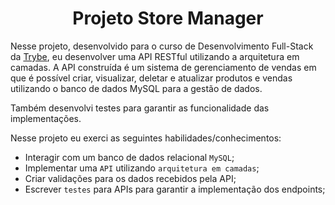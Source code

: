 <h1 align='center'><b> Projeto Store Manager </b> </h1>

Nesse projeto, desenvolvido para o curso de Desenvolvimento Full-Stack da [Trybe](https://www.betrybe.com/), eu desenvolver uma API RESTful utilizando a arquitetura em camadas.
A API construída é um sistema de gerenciamento de vendas em que é possível criar, visualizar, deletar e atualizar produtos e vendas utilizando o banco de dados MySQL para a gestão de dados.

Também desenvolvi testes para garantir as funcionalidade das implementações.

Nesse projeto eu exerci as seguintes habilidades/conhecimentos:

- Interagir com um banco de dados relacional `MySQL`;
- Implementar uma `API` utilizando `arquitetura em camadas`;
- Criar validações para os dados recebidos pela API;
- Escrever `testes` para APIs para garantir a implementação dos endpoints;
